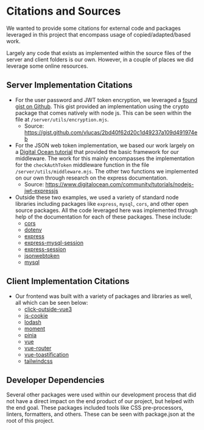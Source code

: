 # Citations and Sources

We wanted to provide some citations for external code and packages leveraged in this project that encompass usage of copied/adapted/based work.

Largely any code that exists as implemented within the source files of the server and client folders is our own. However, in a couple of places we did leverage some online resources.

## Server Implementation Citations

- For the user password and JWT token encryption, we leveraged a [found gist on Github](https://gist.github.com/vlucas/2bd40f62d20c1d49237a109d491974eb). This gist provided an implementation using the crypto package that comes natively with node js. This can be seen within the file at `/server/utils/encryption.mjs`. 
  - Source: https://gist.github.com/vlucas/2bd40f62d20c1d49237a109d491974eb
- For the JSON web token implementation, we based our work largely on a [Digital Ocean tutorial](https://www.digitalocean.com/community/tutorials/nodejs-jwt-expressjs) that provided the basic framework for our middleware. The work for this mainly encompasses the implementation for the `checkAuthToken` middleware function in the file `/server/utils/middleware.mjs`. The other two functions we implemented on our own through research on the express documentation.
  - Source: https://www.digitalocean.com/community/tutorials/nodejs-jwt-expressjs
- Outside these two examples, we used a variety of standard node libraries including packages like `express`, `mysql`, `cors`, and other open source packages. All the code leveraged here was implemented through help of the documentation for each of these packages. These include:
  - [cors](https://github.com/expressjs/cors)
  - [dotenv](https://github.com/motdotla/dotenv)
  - [express](https://github.com/expressjs/express)
  - [express-mysql-session](https://github.com/chill117/express-mysql-session#readme)
  - [express-session](https://github.com/expressjs/session)
  - [jsonwebtoken](https://github.com/auth0/node-jsonwebtoken)
  - [mysql](https://github.com/mysqljs/mysql)

## Client Implementation Citations

- Our frontend was built with a variety of packages and libraries as well, all which can be seen below:
  - [click-outside-vue3](https://github.com/andymark-by/click-outside-vue3#readme)
  - [js-cookie](https://github.com/js-cookie/js-cookie)
  - [lodash](https://github.com/lodash/lodash)
  - [moment](https://github.com/moment/moment)
  - [pinia](https://github.com/vuejs/pinia)
  - [vue](https://github.com/vuejs/vue)
  - [vue-router](https://github.com/vuejs/router)
  - [vue-toastification](https://github.com/Maronato/vue-toastification)
  - [tailwindcss](https://github.com/tailwindlabs/tailwindcss)

## Developer Dependencies
Several other packages were used within our development process that did not have a direct impact on the end product of our project, but helped with the end goal. These packages included tools like CSS pre-processors, linters, formatters, and others. These can be seen with package.json at the root of this project.
